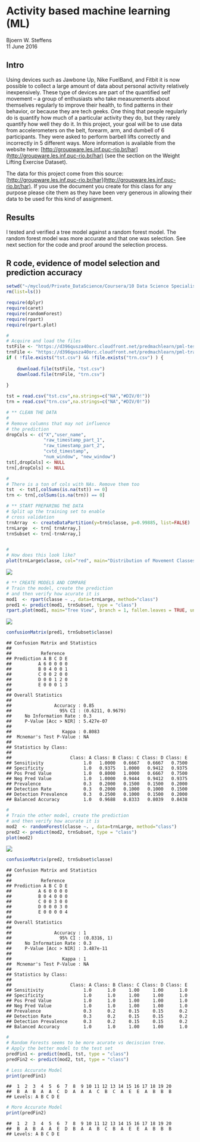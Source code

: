 # Activity based machine learning (ML)
Bjoern W. Steffens  
11 June 2016  



## Intro

Using devices such as Jawbone Up, Nike FuelBand, and Fitbit it is now possible to collect a large amount of data about personal activity relatively inexpensively. These type of devices are part of the quantified self movement – a group of enthusiasts who take measurements about themselves regularly to improve their health, to find patterns in their behavior, or because they are tech geeks. One thing that people regularly do is quantify how much of a particular activity they do, but they rarely quantify how well they do it. In this project, your goal will be to use data from accelerometers on the belt, forearm, arm, and dumbell of 6 participants. They were asked to perform barbell lifts correctly and incorrectly in 5 different ways. More information is available from the website here: [http://groupware.les.inf.puc-rio.br/har](http://groupware.les.inf.puc-rio.br/har) (see the section on the Weight Lifting Exercise Dataset).

The data for this project come from this source: [http://groupware.les.inf.puc-rio.br/har](http://groupware.les.inf.puc-rio.br/har). If you use the document you create for this class for any purpose please cite them as they have been very generous in allowing their data to be used for this kind of assignment.

## Results

I tested and verified a tree model against a random forest model. The random forest model was more accurate and that one was selection. See next section for the code and proof around the selection process.

## R code, evidence of model selection and prediction accuracy


```r
setwd("~/mycloud/Private_DataScience/Coursera/10 Data Science Specialisation/70 Practical Machine Learning/Assignments")
rm(list=ls())

require(dplyr)
require(caret)
require(randomForest)
require(rpart)
require(rpart.plot)

#
# Acquire and load the files
tstFile <- "https://d396qusza40orc.cloudfront.net/predmachlearn/pml-testing.csv"
trnFile <- "https://d396qusza40orc.cloudfront.net/predmachlearn/pml-training.csv"
if ( !file.exists("tst.csv") && !file.exists("trn.csv") ) {
    
    download.file(tstFile, "tst.csv")
    download.file(trnFile, "trn.csv")
    
}

tst = read.csv("tst.csv",na.strings=c("NA","#DIV/0!"))
trn = read.csv("trn.csv",na.strings=c("NA","#DIV/0!"))

# ** CLEAN THE DATA
#
# Remove columns that may not influence
# the prediction
dropCols <- c("X","user_name",
              "raw_timestamp_part_1",
              "raw_timestamp_part_2",
              "cvtd_timestamp",
              "num_window", "new_window")
tst[,dropCols] <- NULL
trn[,dropCols] <- NULL

#
# There is a ton of cols with NAs. Remove them too
tst  <- tst[,colSums(is.na(tst)) == 0]
trn <- trn[,colSums(is.na(trn)) == 0]

# ** START PREPARING THE DATA
# Split up the training set to enable
# cross validation
trnArray  <- createDataPartition(y=trn$classe, p=0.99885, list=FALSE)
trnLarge  <- trn[ trnArray,]
trnSubset <- trn[-trnArray,]


#
# How does this look like?
plot(trnLarge$classe, col="red", main="Distribution of Movement Classes", xlab="Variable Class", ylab="Frequency")
```

![](abML_files/figure-html/unnamed-chunk-1-1.png)<!-- -->

```r
# ** CREATE MODELS AND COMPARE
# Train the model, create the prediction 
# and then verify how acurate it is
mod1  <- rpart(classe ~ ., data=trnLarge, method="class")
pred1 <- predict(mod1, trnSubset, type = "class")
rpart.plot(mod1, main="Tree View", branch = 1, fallen.leaves = TRUE, uniform = TRUE)
```

![](abML_files/figure-html/unnamed-chunk-1-2.png)<!-- -->

```r
confusionMatrix(pred1, trnSubset$classe)
```

```
## Confusion Matrix and Statistics
## 
##           Reference
## Prediction A B C D E
##          A 6 0 0 0 0
##          B 0 4 0 0 1
##          C 0 0 2 0 0
##          D 0 0 1 2 0
##          E 0 0 0 1 3
## 
## Overall Statistics
##                                           
##                Accuracy : 0.85            
##                  95% CI : (0.6211, 0.9679)
##     No Information Rate : 0.3             
##     P-Value [Acc > NIR] : 5.427e-07       
##                                           
##                   Kappa : 0.8083          
##  Mcnemar's Test P-Value : NA              
## 
## Statistics by Class:
## 
##                      Class: A Class: B Class: C Class: D Class: E
## Sensitivity               1.0   1.0000   0.6667   0.6667   0.7500
## Specificity               1.0   0.9375   1.0000   0.9412   0.9375
## Pos Pred Value            1.0   0.8000   1.0000   0.6667   0.7500
## Neg Pred Value            1.0   1.0000   0.9444   0.9412   0.9375
## Prevalence                0.3   0.2000   0.1500   0.1500   0.2000
## Detection Rate            0.3   0.2000   0.1000   0.1000   0.1500
## Detection Prevalence      0.3   0.2500   0.1000   0.1500   0.2000
## Balanced Accuracy         1.0   0.9688   0.8333   0.8039   0.8438
```

```r
#
# Train the other model, create the prediction 
# and then verify how acurate it is
mod2  <- randomForest(classe ~. , data=trnLarge, method="class")
pred2 <- predict(mod2, trnSubset, type = "class")
plot(mod2)
```

![](abML_files/figure-html/unnamed-chunk-1-3.png)<!-- -->

```r
confusionMatrix(pred2, trnSubset$classe)
```

```
## Confusion Matrix and Statistics
## 
##           Reference
## Prediction A B C D E
##          A 6 0 0 0 0
##          B 0 4 0 0 0
##          C 0 0 3 0 0
##          D 0 0 0 3 0
##          E 0 0 0 0 4
## 
## Overall Statistics
##                                      
##                Accuracy : 1          
##                  95% CI : (0.8316, 1)
##     No Information Rate : 0.3        
##     P-Value [Acc > NIR] : 3.487e-11  
##                                      
##                   Kappa : 1          
##  Mcnemar's Test P-Value : NA         
## 
## Statistics by Class:
## 
##                      Class: A Class: B Class: C Class: D Class: E
## Sensitivity               1.0      1.0     1.00     1.00      1.0
## Specificity               1.0      1.0     1.00     1.00      1.0
## Pos Pred Value            1.0      1.0     1.00     1.00      1.0
## Neg Pred Value            1.0      1.0     1.00     1.00      1.0
## Prevalence                0.3      0.2     0.15     0.15      0.2
## Detection Rate            0.3      0.2     0.15     0.15      0.2
## Detection Prevalence      0.3      0.2     0.15     0.15      0.2
## Balanced Accuracy         1.0      1.0     1.00     1.00      1.0
```

```r
#
# Random Forests seems to be more acurate vs deciscion tree.
# Apply the better model to the test set
predFin1 <- predict(mod1, tst, type = "class")
predFin2 <- predict(mod2, tst, type = "class")

# Less Accurate Model
print(predFin1)
```

```
##  1  2  3  4  5  6  7  8  9 10 11 12 13 14 15 16 17 18 19 20 
##  B  A  B  A  A  C  D  A  A  A  C  B  C  A  E  E  A  B  B  B 
## Levels: A B C D E
```

```r
# More Accurate Model
print(predFin2)
```

```
##  1  2  3  4  5  6  7  8  9 10 11 12 13 14 15 16 17 18 19 20 
##  B  A  B  A  A  E  D  B  A  A  B  C  B  A  E  E  A  B  B  B 
## Levels: A B C D E
```

